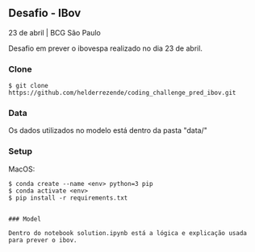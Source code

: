## Desafio - IBov

23 de abril | BCG São Paulo

Desafio em prever o ibovespa realizado no dia 23 de abril.


### Clone

```shell
$ git clone https://github.com/helderrezende/coding_challenge_pred_ibov.git
```

### Data

Os dados utilizados no modelo está dentro da pasta "data/"


### Setup

MacOS:

```shell
$ conda create --name <env> python=3 pip
$ conda activate <env>
$ pip install -r requirements.txt


### Model

Dentro do notebook solution.ipynb está a lógica e explicação usada para prever o ibov.
